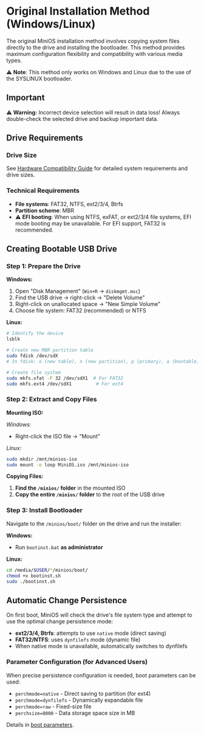 # Original Installation Method (Windows/Linux)

The original MiniOS installation method involves copying system files directly to the drive and installing the bootloader. This method provides maximum configuration flexibility and compatibility with various media types.

⚠️ **Note**: This method only works on Windows and Linux due to the use of the SYSLINUX bootloader.


## Important

⚠️ **Warning:** Incorrect device selection will result in data loss! Always double-check the selected drive and backup important data.


## Drive Requirements

### Drive Size
See [Hardware Compatibility Guide](Hardware-Compatibility.md#system-requirements) for detailed system requirements and drive sizes.

### Technical Requirements
- **File systems**: FAT32, NTFS, ext2/3/4, Btrfs
- **Partition scheme**: MBR
- ⚠️ **EFI booting**: When using NTFS, exFAT, or ext2/3/4 file systems, EFI mode booting may be unavailable. For EFI support, FAT32 is recommended.

## Creating Bootable USB Drive

### Step 1: Prepare the Drive

**Windows:**
1. Open "Disk Management" (`Win+R` → `diskmgmt.msc`)
2. Find the USB drive → right-click → "Delete Volume"
3. Right-click on unallocated space → "New Simple Volume"
4. Choose file system: FAT32 (recommended) or NTFS

**Linux:**
```bash
# Identify the device
lsblk

# Create new MBR partition table
sudo fdisk /dev/sdX
# In fdisk: o (new table), n (new partition), p (primary), a (bootable), w (write)

# Create file system
sudo mkfs.vfat -F 32 /dev/sdX1  # For FAT32
sudo mkfs.ext4 /dev/sdX1         # For ext4
```

### Step 2: Extract and Copy Files

**Mounting ISO:**

*Windows:*
- Right-click the ISO file → "Mount"

*Linux:*
```bash
sudo mkdir /mnt/minios-iso
sudo mount -o loop MiniOS.iso /mnt/minios-iso
```

**Copying Files:**
1. **Find the `/minios/` folder** in the mounted ISO
2. **Copy the entire `/minios/` folder** to the root of the USB drive

### Step 3: Install Bootloader

Navigate to the `/minios/boot/` folder on the drive and run the installer:

**Windows:**
- Run `bootinst.bat` **as administrator**

**Linux:**
```bash
cd /media/$USER/*/minios/boot/
chmod +x bootinst.sh
sudo ./bootinst.sh
```

## Automatic Change Persistence

On first boot, MiniOS will check the drive's file system type and attempt to use the optimal change persistence mode:

- **ext2/3/4, Btrfs**: attempts to use `native` mode (direct saving)
- **FAT32/NTFS**: uses `dynfilefs` mode (dynamic file)
- When native mode is unavailable, automatically switches to dynfilefs

### Parameter Configuration (for Advanced Users)

When precise persistence configuration is needed, boot parameters can be used:

- `perchmode=native` - Direct saving to partition (for ext4)
- `perchmode=dynfilefs` - Dynamically expandable file
- `perchmode=raw` - Fixed-size file  
- `perchsize=8000` - Data storage space size in MB

Details in [boot parameters](Boot-Parameters.md).
